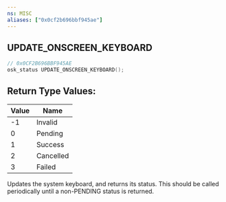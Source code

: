 ```yaml
---
ns: MISC
aliases: ["0x0cf2b696bbf945ae"]
---
```

## UPDATE_ONSCREEN_KEYBOARD

```c
// 0x0CF2B696BBF945AE
osk_status UPDATE_ONSCREEN_KEYBOARD();
```

## Return Type Values:
| Value | Name |
| --- | --- |
| -1 | Invalid |
| 0 | Pending |
| 1 | Success |
| 2 | Cancelled |
| 3 | Failed |


Updates the system keyboard, and returns its status. This should be called periodically until a non-PENDING status is returned.

